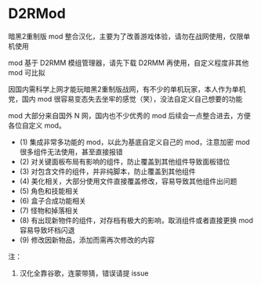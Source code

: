 # D2RMod
暗黑2重制版 mod 整合汉化，主要为了改善游戏体验，请勿在战网使用，仅限单机使用

mod 基于 D2RMM 模组管理器，请先下载 D2RMM 再使用，自定义程度非其他 mod 可比拟

因国内需科学上网才能玩暗黑2重制版战网，有不少的单机玩家，本人作为单机党，国内 mod 很容易变态失去坐牢的感觉（笑），没法自定义自己想要的功能

mod 大部分来自国外 N 网，国内也不少优秀的 mod 后续会一点整合进去，方便各位自定义 mod。


- (1) 集成非常多功能的 mod，以此为基底自定义自己的 mod，注意加密 mod 很多组件无法使用，甚至直接报错
- (2) 对关键面板布局有影响的组件，防止覆盖到其他组件导致面板错位
- (3) 对包含文件的组件，并非纯脚本，防止覆盖到其他组件
- (4) 美化相关，大部分使用文件直接覆盖修改，容易导致其他组件出问题
- (5) 角色和技能相关
- (6) 盒子合成功能相关
- (7) 怪物和掉落相关
- (8) 有出现新物件的组件，对存档有极大的影响，取消组件或者直接更换 mod 容易导致坏档闪退
- (9) 修改因新物品，添加而需再次修改的内容


注：
1. 汉化全靠谷歌，连蒙带猜，错误请提 issue
